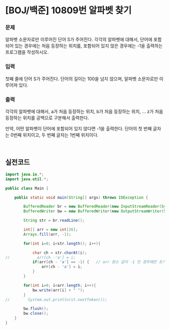 # [BOJ/백준] 10809번 알파벳 찾기

### 문제

알파벳 소문자로만 이루어진 단어 S가 주어진다. 각각의 알파벳에 대해서, 단어에 포함되어 있는 경우에는 처음 등장하는 위치를, 포함되어 있지 않은 경우에는 -1을 출력하는 프로그램을 작성하시오.

### 입력

첫째 줄에 단어 S가 주어진다. 단어의 길이는 100을 넘지 않으며, 알파벳 소문자로만 이루어져 있다.

### 출력

각각의 알파벳에 대해서, a가 처음 등장하는 위치, b가 처음 등장하는 위치, ... z가 처음 등장하는 위치를 공백으로 구분해서 출력한다.

만약, 어떤 알파벳이 단어에 포함되어 있지 않다면 -1을 출력한다. 단어의 첫 번째 글자는 0번째 위치이고, 두 번째 글자는 1번째 위치이다.

<br>

## 실전코드

```java
import java.io.*;
import java.util.*;

public class Main {

    public static void main(String[] args) throws IOException {

        BufferedReader br = new BufferedReader(new InputStreamReader(System.in));
        BufferedWriter bw = new BufferedWriter(new OutputStreamWriter(System.out));

        String str = br.readLine();

        int[] arr = new int[26];
        Arrays.fill(arr, -1);

        for(int i=0; i<str.length(); i++){

            char ch = str.charAt(i);
//            arr[ch -'a'] = i;
            if(arr[ch - 'a'] == -1) {	// arr 원소 값이 -1 인 경우에만 초기화
                arr[ch - 'a'] = i;
            }
        }

        for(int i=0; i<arr.length; i++){
            bw.write(arr[i] + " ");
        }
//        System.out.println(st.nextToken());

        bw.flush();
        bw.close();
    }
}
```
